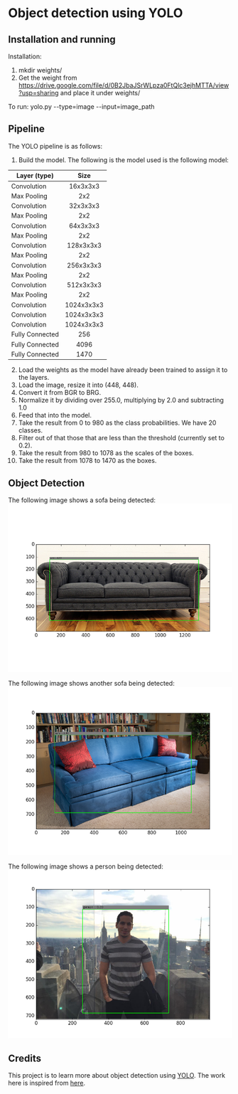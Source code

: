 Object detection using YOLO
===

## Installation and running
Installation:

1. mkdir weights/
2. Get the weight from https://drive.google.com/file/d/0B2JbaJSrWLpza0FtQlc3ejhMTTA/view?usp=sharing and place it under weights/

To run: yolo.py --type=image --input=image_path


## Pipeline
The YOLO pipeline is as follows:

1. Build the model. The following is the model used is the following model:

| Layer (type)                                     | Size                     |
| ------------------------------------------------ |:------------------------:|
| Convolution                                      | 16x3x3x3                 |
| Max Pooling                                      | 2x2                      |
| Convolution                                      | 32x3x3x3                 |
| Max Pooling                                      | 2x2                      |
| Convolution                                      | 64x3x3x3                 |
| Max Pooling                                      | 2x2                      |
| Convolution                                      | 128x3x3x3                |
| Max Pooling                                      | 2x2                      |
| Convolution                                      | 256x3x3x3                |
| Max Pooling                                      | 2x2                      |
| Convolution                                      | 512x3x3x3                |
| Max Pooling                                      | 2x2                      |
| Convolution                                      | 1024x3x3x3               |
| Convolution                                      | 1024x3x3x3               |
| Convolution                                      | 1024x3x3x3               |
| Fully Connected                                  | 256                      |
| Fully Connected                                  | 4096                     |
| Fully Connected                                  | 1470                     |

2. Load the weights as the model have already been trained to assign it to the layers.
3. Load the image, resize it into (448, 448).
4. Convert it from BGR to BRG.
5. Normalize it by dividing over 255.0, multiplying by 2.0 and subtracting 1.0
6. Feed that into the model.
7. Take the result from 0 to 980 as the class probabilities. We have 20 classes.
8. Filter out of that those that are less than the threshold (currently set to 0.2).
9. Take the result from 980 to 1078 as the scales of the boxes.
10. Take the result from 1078 to 1470 as the boxes.

## Object Detection
The following image shows a sofa being detected:
![Sofa](output_images/sofa1.png)

The following image shows another sofa being detected:
![Sofa](output_images/sofa2.png)

The following image shows a person being detected:
![Person](output_images/person.png)


## Credits
This project is to learn more about object detection using [YOLO](https://ai2-website.s3.amazonaws.com/publications/YOLO.pdf).
The work here is inspired from [here](https://github.com/gliese581gg/YOLO_tensorflow).
